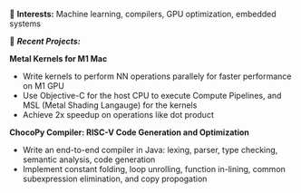 🔭 **Interests:** Machine learning, compilers, GPU optimization, embedded systems

🌱 _**Recent Projects:**_

**Metal Kernels for M1 Mac**
  - Write kernels to perform NN operations parallely for faster performance on M1 GPU
  - Use Objective-C for the host CPU to execute Compute Pipelines, and MSL (Metal Shading Langauge) for the kernels
  - Achieve 2x speedup on operations like dot product

**ChocoPy Compiler: RISC-V Code Generation and Optimization**
- Write an end-to-end compiler in Java: lexing, parser, type checking, semantic analysis, code generation
- Implement constant folding, loop unrolling, function in-lining, common subexpression elimination, and copy propogation
<!--
**abhip02/abhip02** is a ✨ _special_ ✨ repository because its `README.md` (this file) appears on your GitHub profile.

Here are some ideas to get you started:

- 🔭 I’m currently working on ...
- 🌱 I’m currently learning ...
- 👯 I’m looking to collaborate on ...
- 🤔 I’m looking for help with ...
- 💬 Ask me about ...
- 📫 How to reach me: ...
- 😄 Pronouns: ...
- ⚡ Fun fact: ...
-->
